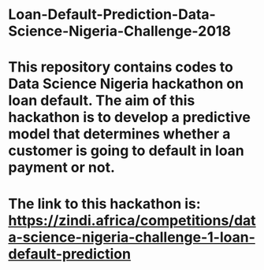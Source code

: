 # Loan-Default-Prediction-Data-Science-Nigeria-Challenge-2018


# This repository contains codes to Data Science Nigeria hackathon on loan default. The aim of this hackathon is to develop a predictive model that determines whether a customer is going to default in loan payment or not.

# The link to this hackathon is: https://zindi.africa/competitions/data-science-nigeria-challenge-1-loan-default-prediction
